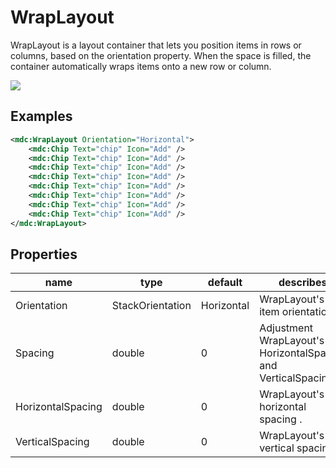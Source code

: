 # WrapLayout

WrapLayout is a layout container that lets you position items in rows or columns, based on the orientation property. When the space is filled, the container automatically wraps items onto a new row or column.

![](/assets/wrap-layout.png)



## Examples

```xml
<mdc:WrapLayout Orientation="Horizontal">
	<mdc:Chip Text="chip" Icon="Add" />
	<mdc:Chip Text="chip" Icon="Add" />
	<mdc:Chip Text="chip" Icon="Add" />
	<mdc:Chip Text="chip" Icon="Add" />
	<mdc:Chip Text="chip" Icon="Add" />
	<mdc:Chip Text="chip" Icon="Add" />
	<mdc:Chip Text="chip" Icon="Add" />
	<mdc:Chip Text="chip" Icon="Add" />
</mdc:WrapLayout>
```





## Properties

| name              | type             | default    | describes                                                    |
| ----------------- | ---------------- | ---------- | ------------------------------------------------------------ |
| Orientation       | StackOrientation | Horizontal | WrapLayout's item orientation.                               |
| Spacing           | double           | 0          | Adjustment WrapLayout's HorizontalSpacing and VerticalSpacing. |
| HorizontalSpacing | double           | 0          | WrapLayout's horizontal spacing .                            |
| VerticalSpacing   | double           | 0          | WrapLayout's vertical spacing.                               |
